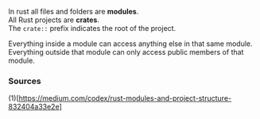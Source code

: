 In rust all files and folders are **modules**.  
All Rust projects are **crates**.  
The `crate::` prefix indicates the root of the project.  

Everything inside a module can access anything else in that same module.  
Everything outside that module can only access public members of that module.  





### Sources

(1)[https://medium.com/codex/rust-modules-and-project-structure-832404a33e2e]
